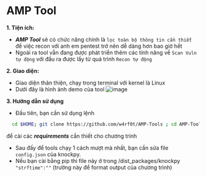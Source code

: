 # AMP Tool 

**1. Tiện ích:**

- **_AMP Tool_** sẽ có chức năng chính là `lọc toàn bộ thông tin cần thiết` để việc recon với anh em pentest trở nên dễ dàng hơn bao giờ hết
- Ngoài ra tool vẫn đang được phát triển thêm các tính năng về `Scan Vuln tự động` với đầu ra được lấy từ quá trình `Recon tự động`

**2. Giao diện:**

- Giao diện thân thiện, chạy trong terminal với kernel là Linux
- Dưới đây là hình ảnh demo của tool
![image](https://user-images.githubusercontent.com/61643034/212592445-1a13068f-357f-4b9b-9755-261adead0fb2.png)


**3. Hướng dẫn sử dụng**

- Đầu tiên, bạn cần sử dụng lệnh 
```bash
  cd $HOME; git clone https://github.com/w4rf0t/AMP-Tools ; cd AMP-Tools ; chmod +x AutoRecon/install.sh; ./AutoRecon/install.sh
  ``` 
để cài các **_requirements_** cần thiết cho chương trình
- Sau đấy để tools chạy 1 cách mượt mà nhất, bạn cần sửa file `config.json` của knockpy.
- Nếu bạn cài bằng pip thì file này ở trong /dist_packages/knockpy `"strftime":""` (trường này để format output của chương trình)
